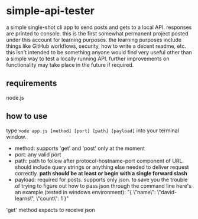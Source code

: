 # simple-api-tester

a simple single-shot cli app to send posts and gets to a local API. responses are printed to console. this is the first somewhat permanent project posted under this account for learning purposes. the learning purposes include things like GitHub workflows, security, how to write a decent readme, etc. this isn't intended to be something anyone would find very useful other than a simple way to test a locally running API. further improvements on functionality may take place in the future if required.

## requirements

node.js

## how to use

type `node app.js [method] [port] [path] [payload]` into your terminal window.
- method: supports 'get' and 'post' only at the moment
- port: any valid port
- path: path to follow after protocol-hostname-port component of URL. should include query strings or anything else needed to deliver request correctly. **path should be at least or begin with a single forward slash**
- payload: required for posts. supports only json. to save you the trouble of trying to figure out how to pass json through the command line here's an example (tested in windows environment): "{ \\"name\\": \\"david-learns\\", \\"count\\": 1 }"

'get' method expects to receive json